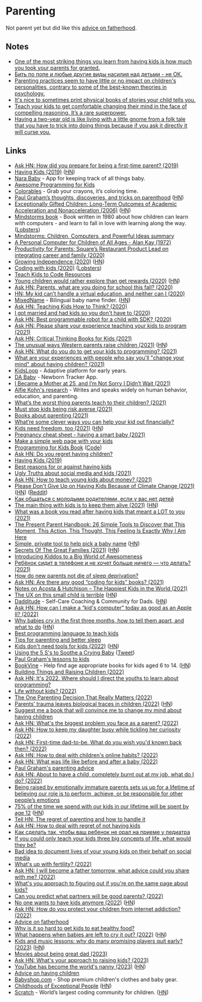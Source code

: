 # Parenting

Not parent yet but did like this [advice on fatherhood](https://twitter.com/simonsarris/status/1604300716700585985).

## Notes

- [One of the most striking things you learn from having kids is how much you took your parents for granted.](https://twitter.com/paulg/status/1400058832596967425)
- [Бить по попе и любые другие виды насилия над детьми - не ОК.](https://twitter.com/solar_circle/status/1410277488887013382)
- [Parenting practices seem to have little or no impact on children's personalities, contrary to some of the best-known theories in psychology.](https://twitter.com/SteveStuWill/status/1461639134297079809)
- [It's nice to sometimes print physical books of stories your child tells you.](https://twitter.com/paulg/status/1467461297210105857)
- [Teach your kids to get comfortable changing their mind in the face of compelling reasoning. It’s a rare superpower.](https://twitter.com/anafabrega11/status/1547973564124389377)
- [Having a two-year old is like living with a little gnome from a folk tale that you have to trick into doing things because if you ask it directly it will curse you.](https://twitter.com/buttpraxis/status/1593041717917515779)

## Links

- [Ask HN: How did you prepare for being a first-time parent? (2019)](https://news.ycombinator.com/item?id=21053211)
- [Having Kids (2019)](http://paulgraham.com/kids.html) ([HN](https://news.ycombinator.com/item?id=21790396))
- [Nara Baby](https://narababy.com/) - App for keeping track of all things baby.
- [Awesome Programming for Kids](https://github.com/HollyAdele/awesome-programming-for-kids)
- [Colorables](https://www.colorabl.es/) - Grab your crayons, it’s coloring time.
- [Paul Graham’s thoughts, discoveries, and tricks on parenthood](https://www.unclepaul.io/) ([HN](https://news.ycombinator.com/item?id=22913871))
- [Exceptionally Gifted Children: Long-Term Outcomes of Academic Acceleration and Nonacceleration (2006)](https://files.eric.ed.gov/fulltext/EJ746290.pdf) ([HN](https://news.ycombinator.com/item?id=22901962))
- [Mindstorms book](https://www.charlieharrington.com/mindstorms) - Book written in 1980 about how children can learn with computers - and learn to fall in love with learning along the way. ([Lobsters](https://lobste.rs/s/r9thsc/mindstorms))
- [Mindstorms: Children, Computers, and Powerful Ideas summary](https://tomkersten.com/book-reports/mindstorms/)
- [A Personal Computer for Children of All Ages - Alan Kay (1972)](http://www.vpri.org/pdf/hc_pers_comp_for_children.pdf)
- [Productivity for Parents: Square’s Restaurant Product Lead on integrating career and family (2020)](https://superorganizers.substack.com/p/productivity-for-parents)
- [Growing Independence (2020)](https://www.jefftk.com/p/growing-independence) ([HN](https://news.ycombinator.com/item?id=23462170))
- [Coding with kids (2020)](https://dev.solita.fi/2020/06/12/coding-with-kids.html) ([Lobsters](https://lobste.rs/s/b6zf13/coding_with_kids))
- [Teach Kids to Code Resources](https://alexn.org/wiki/docs/teach-kids.html)
- [Young children would rather explore than get rewards (2020)](https://news.osu.edu/young-children-would-rather-explore-than-get-rewards/) ([HN](https://news.ycombinator.com/item?id=24139261))
- [Ask HN: Parents, what are you doing for school this fall? (2020)](https://news.ycombinator.com/item?id=24189147)
- [HN: My kid can’t handle a virtual education, and neither can I (2020)](https://news.ycombinator.com/item?id=24214570)
- [MixedName](https://mixedname.com/) - Bilingual baby name finder. ([HN](https://news.ycombinator.com/item?id=24286065))
- [Ask HN: Teaching Kids How to Think? (2020)](https://news.ycombinator.com/item?id=24638756)
- [I got married and had kids so you don't have to (2020)](https://robertheaton.com/married-with-kids/)
- [Ask HN: Best programmable robot for a child with SDK? (2020)](https://news.ycombinator.com/item?id=24919475)
- [Ask HN: Please share your experience teaching your kids to program (2021)](https://news.ycombinator.com/item?id=25650224)
- [Ask HN: Critical Thinking Books for Kids (2021)](https://news.ycombinator.com/item?id=26161000)
- [The unusual ways Western parents raise children (2021)](https://www.bbc.com/future/article/20210222-the-unusual-ways-western-parents-raise-children) ([HN](https://news.ycombinator.com/item?id=26249242))
- [Ask HN: What do you do to get your kids to programming? (2021)](https://news.ycombinator.com/item?id=26457473)
- [What are your experiences with people who say you'll "change your mind" about having children? (2021)](https://www.reddit.com/r/AskMen/comments/mh2wuf/childfree_men_of_reddit_what_are_your_experiences/)
- [KidsLoop](https://www.kidsloop.net/) - Adaptive platform for early years.
- [DA Baby](https://apps.apple.com/app/da-baby/id1512238725) - Newborn Tracker App.
- [I Became a Mother at 25, and I’m Not Sorry I Didn’t Wait (2021)](https://www.nytimes.com/2021/05/07/opinion/motherhood-baby-bust-early-parenthood.html)
- [Alfie Kohn's research](https://www.alfiekohn.org/) - Writes and speaks widely on human behavior, education, and parenting.
- [What’s the worst thing parents teach to their children? (2021)](https://twitter.com/paraschopra/status/1399722409704361984)
- [Must stop kids being risk averse (2021)](https://twitter.com/anafabrega11/status/1400100413521764358)
- [Books about parenting (2021)](https://www.reddit.com/r/suggestmeabook/comments/nz8qet/my_girlfriend_gave_birth_two_months_ago_so_i_need/)
- [What’re some clever ways you can help your kid out financially?](https://twitter.com/nateliason/status/1404441187143110660)
- [Kids need freedom, too (2021)](https://www.persuasion.community/p/kids-need-freedom-too) ([HN](https://news.ycombinator.com/item?id=27530365))
- [Pregnancy cheat sheet - having a smart baby (2021)](https://www.reddit.com/r/Nootropics/comments/obhb46/pregnancy_cheat_sheet_hacks_for_having_a_smart/)
- [Make a simple web page with your kids](https://github.com/jackdoe/detective)
- [Programming for Kids Book](https://github.com/jackdoe/programming-for-kids) ([Code](https://github.com/jackdoe/detective))
- [Ask HN: Do you regret having children?](https://news.ycombinator.com/item?id=27795186)
- [Having Kids (2019)](http://www.paulgraham.com/kids.html)
- [Best reasons for or against having kids](https://twitter.com/csallen/status/1422927732267130886)
- [Ugly Truths about social media and kids (2021)](https://twitter.com/alexstamos/status/1442527773042438147)
- [Ask HN: How to teach young kids about money? (2021)](https://news.ycombinator.com/item?id=28774683)
- [Please Don't Give Up on Having Kids Because of Climate Change (2021)](https://astralcodexten.substack.com/p/please-dont-give-up-on-having-kids) ([HN](https://news.ycombinator.com/item?id=28827377)) ([Reddit](https://www.reddit.com/r/slatestarcodex/comments/q5udvg/please_dont_give_up_on_having_kids_because_of/))
- [Как общаться с молодыми родителями, если у вас нет детей](https://kinzhal.media/pokakali/)
- [The main thing with kids is to keep them alive (2021)](https://freddiedeboer.substack.com/p/short-week-the-main-thing-with-kids) ([HN](https://news.ycombinator.com/item?id=29001414))
- [What was a book you read after having kids that meant a LOT to you (2021)](https://twitter.com/DanielleMorrill/status/1456017558419746822)
- [The Present Parent Handbook: 26 Simple Tools to Discover that This Moment, This Action, This Thought, This Feeling Is Exactly Why I Am Here](https://www.goodreads.com/book/show/34065333-the-present-parent-handbook)
- [Simple, private tool to help pick a baby name](https://nomdebebe.app/) ([HN](https://news.ycombinator.com/item?id=29118785))
- [Secrets Of The Great Families (2021)](https://astralcodexten.substack.com/p/secrets-of-the-great-families) ([HN](https://news.ycombinator.com/item?id=29167208))
- [Introducing Kiddos to a Big World of Awesomeness](https://github.com/obensource/little-kiddo-learning)
- [Ребёнок сидит в телефоне и не хочет больше ничего — что делать? (2021)](https://www.youtube.com/watch?v=eUbdyWVpHJc)
- [How do new parents not die of sleep deprivation?](https://www.reddit.com/r/NoStupidQuestions/comments/qy6w0l/how_do_new_parents_not_die_of_sleep_deprivation/)
- [Ask HN: Are there any good “coding for kids” books? (2021)](https://news.ycombinator.com/item?id=29609345)
- [Notes on Acosta & Hutchison – The Happiest Kids in the World (2021)](http://www.federicopereiro.com/notes-acosta-hutchison-happiest-kids/)
- [The UX on this small child is terrible](https://www.mcsweeneys.net/articles/the-ux-on-this-small-child-is-terrible) ([HN](https://news.ycombinator.com/item?id=29798712))
- [Dadditude](https://www.dadditude.app/) - Self-Care Coaching & Community for Dads. ([HN](https://news.ycombinator.com/item?id=30178571))
- [Ask HN: How can I make a “kid's computer” today as good as an Apple II? (2022)](https://news.ycombinator.com/item?id=30186091)
- [Why babies cry in the first three months, how to tell them apart, and what to do](https://probablydance.com/2022/02/19/reasons-why-babies-cry-in-the-first-three-months-how-to-tell-them-apart-and-what-to-do/) ([HN](https://news.ycombinator.com/item?id=30401882))
- [Best programming language to teach kids](https://twitter.com/hardmaru/status/1497507948842598404)
- [Tips for parenting and better sleep](https://twitter.com/nbashaw/status/1501702852720283651)
- [Kids don't need tools for kids (2022)](http://lambdaway.free.fr/lambdawalks/?view=meta5) ([HN](https://news.ycombinator.com/item?id=30671422))
- [Using the 5 S's to Soothe a Crying Baby](https://www.happiestbaby.com/blogs/baby/the-5-s-s-for-soothing-babies) ([Tweet](https://twitter.com/EmmaBostian/status/1505861389449154560))
- [Paul Graham's lessons to kids](https://twitter.com/paulg/status/1506917041177075715)
- [BookVine](https://www.bookvine.io/) - Help find age appropriate books for kids aged 6 to 14. ([HN](https://news.ycombinator.com/item?id=30821434))
- [Building Things and Raising Children (2022)](https://www.swiftjectivec.com/building-things-and-raising-children/)
- [Ask HN: It's 2022. Where should I direct the youths to learn about programming?](https://news.ycombinator.com/item?id=31209644)
- [Life without kids? (2022)](https://www.reddit.com/r/AskMenOver30/comments/uhshf8/life_without_kids/)
- [The One Parenting Decision That Really Matters (2022)](https://www.theatlantic.com/ideas/archive/2022/05/parenting-decisions-dont-trust-your-gut-book-excerpt/629734/)
- [Parents’ trauma leaves biological traces in children (2022)](https://www.scientificamerican.com/article/how-parents-rsquo-trauma-leaves-biological-traces-in-children/) ([HN](https://news.ycombinator.com/item?id=31793682))
- [Suggest me a book that will convince me to change my mind about having children](https://www.reddit.com/r/suggestmeabook/comments/vho0x6/please_suggest_me_a_book_that_will_convince_me_to/)
- [Ask HN: What's the biggest problem you face as a parent? (2022)](https://news.ycombinator.com/item?id=31913454)
- [Ask HN: How to keep my daughter busy while tickling her curiosity (2022)](https://news.ycombinator.com/item?id=31965616)
- [Ask HN: First-time dad-to-be. What do you wish you'd known back then? (2022)](https://news.ycombinator.com/item?id=31976803)
- [Ask HN: How to deal with children's online habits? (2022)](https://news.ycombinator.com/item?id=32124809)
- [Ask HN: What was life like before and after a baby (2022)](https://news.ycombinator.com/item?id=32602181)
- [Paul Graham's parenting advice](<https://twitter.com/search?q=(taught%20OR%20told)%20(from%3Apaulg)%20yo&src=typed_query&f=live>)
- [Ask HN: About to have a child, completely burnt out at my job, what do I do? (2022)](https://news.ycombinator.com/item?id=32913377)
- [Being raised by emotionally immature parents sets us up for a lifetime of believing our role is to perform, achieve, or be responsible for other people’s emotions](https://twitter.com/Theholisticpsyc/status/1581323439343693824)
- [75% of the time we spend with our kids in our lifetime will be spent by age 12](https://www.1000hoursoutside.com/blog/time-with-kids-before-age-12) ([HN](https://news.ycombinator.com/item?id=33254597))
- [Tell HN: The regret of parenting and how to handle it](https://news.ycombinator.com/item?id=33258925)
- [Ask HN: How to deal with regret of not having kids](https://news.ycombinator.com/item?id=33259414)
- [Как сделать так, чтобы ваш ребенок не орал на приеме у педиатра](https://twitter.com/femyninja/status/1583831926128857088)
- [If you could only teach your kids three big concepts of life, what would they be?](https://twitter.com/griswold/status/1583628293382623241)
- [Bad idea to document lives of your young kids on their behalf on social media](https://twitter.com/LuizaJarovsky/status/1586428167647948800)
- [What's up with fertility? (2022)](https://twitter.com/Willyintheworld/status/1587243198707023872)
- [Ask HN: I will become a father tomorrow, what advice could you share with me? (2022)](https://news.ycombinator.com/item?id=33490250)
- [What's you approach to figuring out if you're on the same page about kids?](https://www.reddit.com/r/datingoverthirty/comments/yqrvzt/whats_you_approach_to_figuring_out_if_youre_on/)
- [Can you predict what partners will be good parents? (2022)](https://www.reddit.com/r/datingoverthirty/comments/z2n5jt/can_you_predict_what_partners_will_be_good_parents/)
- [No one wants to have kids anymore (2022)](https://torturechambersmalltalk.substack.com/p/safe-sex-the-consequences) ([HN](https://news.ycombinator.com/item?id=33878951))
- [Ask HN: How do you protect your children from internet addiction? (2022)](https://news.ycombinator.com/item?id=34019486)
- [Advice on fatherhood](https://twitter.com/simonsarris/status/1604300716700585985)
- [Why is it so hard to get kids to eat healthy food?](https://www.reddit.com/r/nutrition/comments/zporvn/why_is_it_so_hard_to_get_kids_to_eat_healthy_food/)
- [What happens when babies are left to cry it out? (2022)](https://www.bbc.com/future/article/20220322-how-sleep-training-affects-babies) ([HN](https://news.ycombinator.com/item?id=34173006))
- [Kids and music lessons: why do many promising players quit early? (2023)](https://thewalrus.ca/why-do-kids-hate-music-lessons/) ([HN](https://news.ycombinator.com/item?id=34250707))
- [Movies about being great dad (2023)](https://www.reddit.com/r/MovieSuggestions/comments/104fqcu/i_am_a_soon_to_be_father_looking_to_learn_lessons/)
- [Ask HN: What's your approach to raising kids? (2023)](https://news.ycombinator.com/item?id=34577487)
- [YouTube has become the world's nanny (2023)](https://qz.com/youtube-has-become-the-worlds-nanny-1850047610) ([HN](https://news.ycombinator.com/item?id=34598851))
- [Advice on having children](https://twitter.com/simonsarris/status/1622053679825051651)
- [Babyshop.com](https://www.babyshop.com/) - Shop premium children's clothes and baby gear.
- [Childhoods of Exceptional People](https://www.lesswrong.com/posts/CYN7swrefEss4e3Qe/childhoods-of-exceptional-people) ([HN](https://news.ycombinator.com/item?id=34842962))
- [Scratch](https://scratch.mit.edu/about) - World’s largest coding community for children. ([HN](https://news.ycombinator.com/item?id=35373052))
